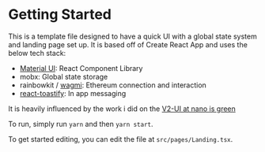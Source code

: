 # Getting Started

This is a template file designed to have a quick UI with a global state system and landing page set up. It is based off of Create React App and uses the below tech stack:

-   [Material UI](https://mui.com/material-ui/getting-started/installation/): React Component Library
-   mobx: Global state storage
-   rainbowkit / [wagmi](https://wagmi.sh/docs/getting-started): Ethereum connection and interaction
-   [react-toastify](https://github.com/fkhadra/react-toastify): In app messaging

It is heavily influenced by the work i did on the [V2-UI at nano is green](https://github.com/nano-is-green/v2-ui)

To run, simply run `yarn` and then `yarn start`.

To get started editing, you can edit the file at `src/pages/Landing.tsx`.
